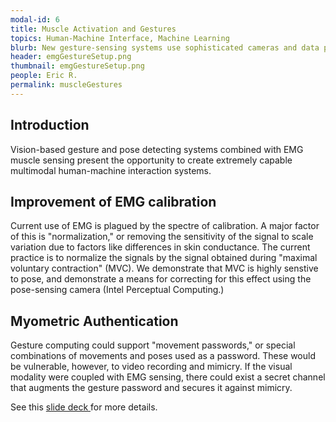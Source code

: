 ```yaml
---
modal-id: 6
title: Muscle Activation and Gestures
topics: Human-Machine Interface, Machine Learning
blurb: New gesture-sensing systems use sophisticated cameras and data processing to achieve in-air interaction with computer systems. A key feature of human movement, however, is invisible to these cameras- the activation of the muscles. Electromyography (EMG) can sense the activation of muscles, but it is difficult to infer pose and movement from EMG alone. These two complementary technologies can be combined to improve human-machine interaction.
header: emgGestureSetup.png
thumbnail: emgGestureSetup.png
people: Eric R.
permalink: muscleGestures
---
```

## Introduction
Vision-based gesture and pose detecting systems combined with EMG muscle sensing present the opportunity to create extremely capable multimodal human-machine interaction systems.

## Improvement of EMG calibration
Current use of EMG is plagued by the spectre of calibration. A major factor of this is "normalization," or removing the sensitivity of the signal to scale variation due to factors like differences in skin conductance. The current practice is to normalize the signals by the signal obtained during "maximal voluntary contraction" (MVC). We demonstrate that MVC is highly senstive to pose, and demonstrate a means for correcting for this effect using the pose-sensing camera (Intel Perceptual Computing.)

## Myometric Authentication
Gesture computing could support "movement passwords," or special combinations of movements and poses used as a password. These would be vulnerable, however, to video recording and mimicry. If the visual modality were coupled with EMG sensing, there could exist a secret channel that augments the gesture password and secures it against mimicry.

See this <a href="media/JustEMGSlidesFromCSNEPresentation.pptx">slide deck </a> for more details.
